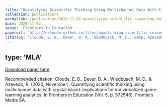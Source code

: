 ```yaml
---
title: "Quantifying Scientific Thinking Using Multichannel Data With Crystal Island: Implications for Individualized Game-Learning Analytics"
collection: publications
permalink: /publication/2020-11-02-quantifying-scientific-reasoning-during-game-based-learning
date: 2020-11-02
venue: 'Frontiers in Education'
paperurl: 'http://ecloude.github.io/files/quantifying-scientific-reasoning-during-game-based-learning.pdf'
citation: 'Cloude, E. B., Dever, D. A., Wiedbusch, M. D., &amp; Azevedo, R. (2020, November). Quantifying scientific thinking using multichannel data with crystal island: Implications for individualized game-learning analytics. In Frontiers in Education (Vol. 5, p. 572546). Frontiers Media SA.'
---
```

type: 'MLA'
---
[Download paper here](http://ecloude.github.io/files/quantifying-scientific-reasoning-during-game-based-learning.pdf)

Recommended citation: Cloude, E. B., Dever, D. A., Wiedbusch, M. D., & Azevedo, R. (2020, November). Quantifying scientific thinking using multichannel data with crystal island: Implications for individualized game-learning analytics. In Frontiers in Education (Vol. 5, p. 572546). Frontiers Media SA.